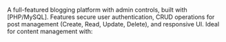 A full-featured blogging platform with admin controls, built with [PHP/MySQL]. Features secure user authentication, CRUD operations for post management (Create, Read, Update, Delete), and responsive UI. Ideal for content management with:
